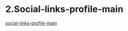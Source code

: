 # 2.Social-links-profile-main

[social-links-profile-main](https://zlh-social-links-profile-main.netlify.app/)